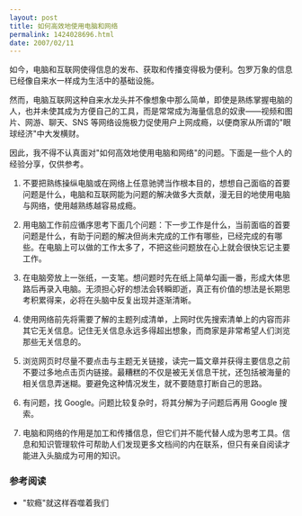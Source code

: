 ```yaml
---
layout: post
title: 如何高效地使用电脑和网络
permalink: 1424028696.html
date: 2007/02/11
---
```


如今，电脑和互联网使得信息的发布、获取和传播变得极为便利。包罗万象的信息已经像自来水一样成为生活中的基础设施。

然而，电脑互联网这种自来水龙头并不像想象中那么简单，即使是熟练掌握电脑的人，也并未使其成为方便自己的工具，而是常常成为海量信息的奴隶——视频和图片、网游、聊天、SNS 等网络设施极力促使用户上网成瘾，以便商家从所谓的"眼球经济"中大发横财。

因此，我不得不认真面对"如何高效地使用电脑和网络"的问题。下面是一些个人的经验分享，仅供参考。

1. 不要把熟练操纵电脑或在网络上任意驰骋当作根本目的，想想自己面临的首要问题是什么，电脑和互联网能为问题的解决做多大贡献，漫无目的地使用电脑与网络，使用越熟练越容易成瘾。

2. 用电脑工作前应循序思考下面几个问题：下一步工作是什么，当前面临的首要问题是什么，有助于问题的解决但尚未完成的工作有哪些，已经完成的有哪些。在电脑上可以做的工作太多了，不把这些问题放在心上就会很快忘记主要工作。

3. 在电脑旁放上一张纸，一支笔。想问题时先在纸上简单勾画一番，形成大体思路后再录入电脑。无须担心好的想法会转瞬即逝，真正有价值的想法是长期思考积累得来，必将在头脑中反复出现并逐渐清晰。

4. 使用网络前先将需要了解的主题列成清单，上网时优先搜索清单上的内容而非其它无关信息。记住无关信息永远多得超出想象，而商家是非常希望人们浏览那些无关信息的。

5. 浏览网页时尽量不要点击与主题无关链接，读完一篇文章并获得主要信息之前不要过多地点击页内链接。最糟糕的不仅是被无关信息干扰，还包括被海量的相关信息弄迷糊。要避免这种情况发生，就不要随意打断自己的思路。

6. 有问题，找 Google。问题比较复杂时，将其分解为子问题后再用 Google 搜索。

7. 电脑和网络的作用是加工和传播信息，但它们并不能代替人成为思考工具。信息和知识管理软件可帮助人们发现更多文档间的内在联系，但只有亲自阅读才能进入头脑成为可用的知识。

### 参考阅读

* "软瘾"就这样吞噬着我们